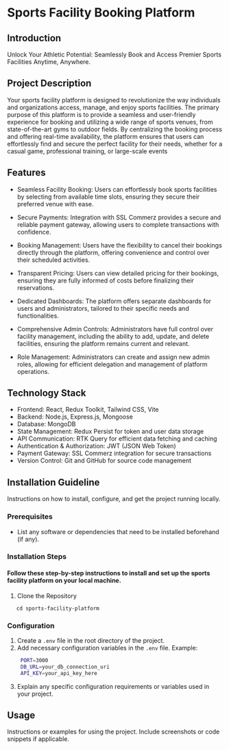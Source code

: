 # Sports Facility Booking Platform

## Introduction

Unlock Your Athletic Potential: Seamlessly Book and Access Premier Sports Facilities Anytime, Anywhere.

## Project Description

Your sports facility platform is designed to revolutionize the way individuals and organizations access, manage, and enjoy sports facilities. The primary purpose of this platform is to provide a seamless and user-friendly experience for booking and utilizing a wide range of sports venues, from state-of-the-art gyms to outdoor fields. By centralizing the booking process and offering real-time availability, the platform ensures that users can effortlessly find and secure the perfect facility for their needs, whether for a casual game, professional training, or large-scale events

## Features

- Seamless Facility Booking: Users can effortlessly book sports facilities by selecting from available time slots, ensuring they secure their preferred venue with ease.

- Secure Payments: Integration with SSL Commerz provides a secure and reliable payment gateway, allowing users to complete transactions with confidence.

- Booking Management: Users have the flexibility to cancel their bookings directly through the platform, offering convenience and control over their scheduled activities.

- Transparent Pricing: Users can view detailed pricing for their bookings, ensuring they are fully informed of costs before finalizing their reservations.

- Dedicated Dashboards: The platform offers separate dashboards for users and administrators, tailored to their specific needs and functionalities.

- Comprehensive Admin Controls: Administrators have full control over facility management, including the ability to add, update, and delete facilities, ensuring the platform remains current and relevant.

- Role Management: Administrators can create and assign new admin roles, allowing for efficient delegation and management of platform operations.

## Technology Stack

- Frontend: React, Redux Toolkit, Tailwind CSS, Vite
- Backend: Node.js, Express.js, Mongoose
- Database: MongoDB
- State Management: Redux Persist for token and user data storage
- API Communication: RTK Query for efficient data fetching and caching
- Authentication & Authorization: JWT (JSON Web Token)
- Payment Gateway: SSL Commerz integration for secure transactions
- Version Control: Git and GitHub for source code management

## Installation Guideline

Instructions on how to install, configure, and get the project running locally.

### Prerequisites

- List any software or dependencies that need to be installed beforehand (if any).

### Installation Steps

#### Follow these step-by-step instructions to install and set up the sports facility platform on your local machine.

1. Clone the Repository

```git clone https://github.com/your-username/sports-facility-platform.git
   cd sports-facility-platform
```

### Configuration

1. Create a `.env` file in the root directory of the project.
2. Add necessary configuration variables in the `.env` file.
   Example:
   ```bash
    PORT=3000
    DB_URL=your_db_connection_uri
    API_KEY=your_api_key_here
   ```
3. Explain any specific configuration requirements or variables used in your project.

## Usage

Instructions or examples for using the project. Include screenshots or code snippets if applicable.
